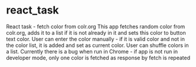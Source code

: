 # react_task
React task - fetch color from colr.org
This app fetches random color from colr.org, adds it to a list if it is not already in it
and sets this color to button text color. User can enter the color manually - if it is valid color and not
in the color list, it is added and set as current color. User can shuffle colors in a list.
Currently there is a bug when run in Chrome - if app is not run in developer mode, only one color is fetched
as response by fetch is repeated
